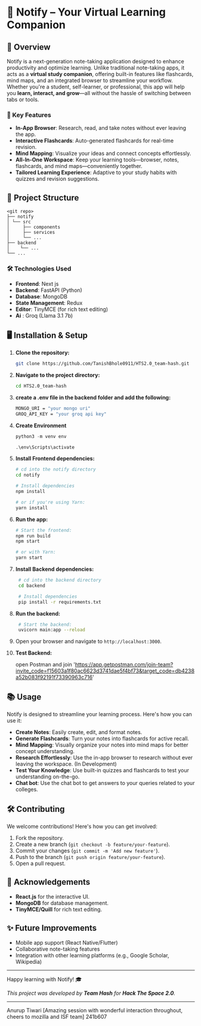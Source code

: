 # 📓 Notify – Your Virtual Learning Companion

## 📝 Overview

Notify is a next-generation note-taking application designed to enhance productivity and optimize learning. Unlike traditional note-taking apps, it acts as a **virtual study companion**, offering built-in features like flashcards, mind maps, and an integrated browser to streamline your workflow. Whether you're a student, self-learner, or professional, this app will help you **learn, interact, and grow**—all without the hassle of switching between tabs or tools.

### 🚀 Key Features

- **In-App Browser**: Research, read, and take notes without ever leaving the app.
- **Interactive Flashcards**: Auto-generated flashcards for real-time revision.
- **Mind Mapping**: Visualize your ideas and connect concepts effortlessly.
- **All-In-One Workspace**: Keep your learning tools—browser, notes, flashcards, and mind maps—conveniently together.
- **Tailored Learning Experience**: Adaptive to your study habits with quizzes and revision suggestions.

## 📂 Project Structure

    <git repo>
    ├── notify
    │ └── src
    │     ├── components
    │     ├── services
    │     └── ...
    ├── backend
    │    └── ...
    └── ...

### 🛠️ Technologies Used

- **Frontend**: Next js
- **Backend**: FastAPI (Python)
- **Database**: MongoDB
- **State Management**: Redux
- **Editor**: TinyMCE (for rich text editing)
- **Ai** : Groq (Llama 3.1 7b)

## 🖥️ Installation & Setup

1. **Clone the repository:**
   ```bash
   git clone https://github.com/TanishBhole0911/HTS2.0_team-hash.git
   ```
2. **Navigate to the project directory:**
   ```bash
   cd HTS2.0_team-hash
   ```
3. **create a .env file in the backend folder and add the following:**
   ```bash
   MONGO_URI = "your mongo uri"
   GROQ_API_KEY = "your groq api key"
   ```
4. **Create Environment**

   ```python
   python3 -m venv env

   .\env\Scripts\activate
   ```

5. **Install Frontend dependencies:**

   ```bash
   # cd into the notify directory
   cd notify

   # Install dependencies
   npm install

   # or if you're using Yarn:
   yarn install
   ```

6. **Run the app:**

   ```bash
   # Start the frontend:
   npm run build
   npm start

   # or with Yarn:
   yarn start
   ```

7. **Install Backend dependencies:**

   ```bash
    # cd into the backend directory
    cd backend

    # Install dependencies
    pip install -r requirements.txt
   ```

8. **Run the backend:**

   ```bash
    # Start the backend:
    uvicorn main:app --reload
   ```

9. Open your browser and navigate to `http://localhost:3000`.

10. **Test Backend:**

    open Postman and join 'https://app.getpostman.com/join-team?invite_code=f15603a1f80ac6623d3741dae5f4bf73&target_code=db4238a52b083f92191f73390963c716'

## 📚 Usage

Notify is designed to streamline your learning process. Here's how you can use it:

- **Create Notes**: Easily create, edit, and format notes.
- **Generate Flashcards**: Turn your notes into flashcards for active recall.
- **Mind Mapping**: Visually organize your notes into mind maps for better concept understanding.
- **Research Effortlessly**: Use the in-app browser to research without ever leaving the workspace. (In Development)
- **Test Your Knowledge**: Use built-in quizzes and flashcards to test your understanding on-the-go.
- **Chat bot**: Use the chat bot to get answers to your queries related to your colleges.

## 🛠️ Contributing

We welcome contributions! Here's how you can get involved:

1. Fork the repository.
2. Create a new branch (`git checkout -b feature/your-feature`).
3. Commit your changes (`git commit -m 'Add new feature'`).
4. Push to the branch (`git push origin feature/your-feature`).
5. Open a pull request.

## 🙌 Acknowledgements

- **React.js** for the interactive UI.
- **MongoDB** for database management.
- **TinyMCE/Quill** for rich text editing.

## ✨ Future Improvements

- Mobile app support (React Native/Flutter)
- Collaborative note-taking features
- Integration with other learning platforms (e.g., Google Scholar, Wikipedia)

---

Happy learning with Notify! 🎓

_This project was developed by **Team Hash** for **Hack The Space 2.0**._

---


Anurup Tiwari [Amazing session with wonderful interaction throughout, cheers to mozilla and ISF team] 241b607

